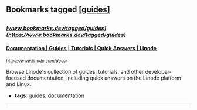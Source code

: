 ## Bookmarks tagged [[guides]](https://www.bookmarks.dev/search?q=[guides])

_<sup><sup>[www.bookmarks.dev/tagged/guides](https://www.bookmarks.dev/tagged/guides)</sup></sup>_
---
#### [Documentation | Guides | Tutorials | Quick Answers | Linode](https://www.linode.com/docs/)
_<sup>https://www.linode.com/docs/</sup>_

Browse Linode's collection of guides, tutorials, and other developer-focused documentation, including quick answers on the Linode platform and Linux.
* **tags**: [guides](../tagged/guides.md), [documentation](../tagged/documentation.md)
---
